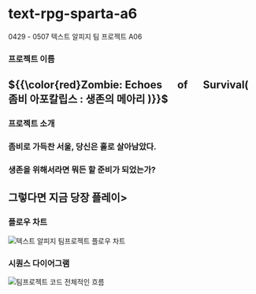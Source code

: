 # text-rpg-sparta-a6
0429 - 0507 텍스트 알피지 팀 프로젝트 A06


### 프로젝트 이름 
## ${{\color{red}Zombie: Echoes   of   Survival( 좀비 아포칼립스 : 생존의 메아리 )}}$

### 프로젝트 소개
### 좀비로 가득찬 서울, 당신은 홀로 살아남았다.
### 생존을 위해서라면 뭐든 할 준비가 되었는가?
## 그렇다면 지금 당장 플레이>

### 


### 플로우 차트
![텍스트 알피지 팀프로젝트 플로우 차트](https://github.com/Sparta-A6/text-rpg-sparta-a6/assets/167041031/298de20d-aa4b-45d0-a592-528ea16d8bee)

### 시퀀스 다이어그램
![팀프로젝트 코드 전체적인 흐름](https://github.com/Sparta-A6/text-rpg-sparta-a6/assets/167041031/344a2c07-9cde-4a7a-baf0-ec5219e88d71)

### 
